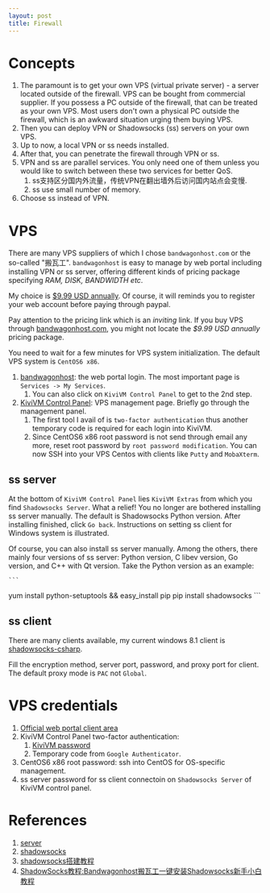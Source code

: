```yaml
---
layout: post
title: Firewall
---
```

# Concepts
1. The paramount is to get your own VPS (virtual private server) - a server located outside of the firewall. VPS can be bought from commercial supplier. If you possess a PC outside of the firewall, that can be treated as your own VPS. Most users don't own a physical PC outside the firewall, which is an awkward situation urging them buying VPS.
2. Then you can deploy VPN or Shadowsocks (ss) servers on your own VPS.
3. Up to now, a local VPN or ss needs installed.
4. After that, you can penetrate the firewall through VPN or ss.
5. VPN and ss are parallel services. You only need one of them unless you would like to switch between these two services for better QoS.
    1. ss支持区分国内外流量，传统VPN在翻出墙外后访问国内站点会变慢.
    2. ss use small number of memory.
6. Choose ss instead of VPN.

# VPS
There are many VPS suppliers of which I chose `bandwagonhost.com` or the so-called "搬瓦工". `bandwagonhost` is easy to manage by web portal including installing VPN or ss server, offering different kinds of pricing package specifying _RAM, DISK, BANDWIDTH etc_.

My choice is [$9.99 USD annually](https://bandwagonhost.com/cart.php?a=confproduct&i=1). Of course, it will reminds you to register your web account before paying through paypal.

Pay attention to the pricing link which is an _inviting_ link. If you buy VPS through [bandwagonhost.com](https://bandwagonhost.comm), you might not locate the _$9.99 USD annually_ pricing package.

You need to wait for a few minutes for VPS system initialization. The default VPS system is `CentOS6 x86`.
1. [bandwagonhost](https://bandwagonhost.com/clientarea.php): the web portal login. The most important page is `Services -> My Services`.
    1. You can also click on `KiviVM Control Panel` to get to the 2nd step.
2. [KiviVM Control Panel](https://kiwivm.it7.net): VPS management page. Briefly go through the management panel.
    1. The first tool I avail of is `two-factor authentication` thus another temporary code is required for each login into KiviVM.
    2. Since CentOS6 x86 root password is not send through email any more, reset root password by `root password modification`. You can now SSH into your VPS Centos with clients like `Putty` and `MobaXterm`.

## ss server
At the bottom of `KiviVM Control Panel` lies `KiviVM Extras` from which you find `Shadowsocks Server`. What a relief! You no longer are bothered installing ss server manually. The default is Shadowsocks Python version. After installing finished, click `Go back`. Instructions on setting ss client for Windows system is illustrated.

Of course, you can also install ss server manually. Among the others, there mainly four versions of ss server: Python version, C libev version, Go version, and C++ with Qt version. Take the Python version as an example:

    ```
yum install python-setuptools && easy_install pip
pip install shadowsocks
    ```

## ss client
There are many clients available, my current windows 8.1 client is [shadowsocks-csharp](https://github.com/shadowsocks/shadowsocks-csharp).

Fill the encryption method, server port, password, and proxy port for client. The default proxy mode is `PAC` not `Global`.

# VPS credentials
1. [Official web portal client area](https://bandwagonhost.com/clientarea.php)
2. KiviVM Control Panel two-factor authentication:
    1. [KiviVM password](https://kiwivm.it7.net)
    2. Temporary code from `Google Authenticator`.
3. CentOS6 x86 root password: ssh into CentOS for OS-specific management.
4. ss server password for ss client connectoin on `Shadowsocks Server` of KiviVM control panel.

# References
1. [server](http://shadowsocks.org/en/download/servers.html)
2. [shadowsocks](https://github.com/shadowsocks/shadowsocks)
3. [shadowsocks搭建教程](http://shadowsocks.blogspot.com/2015/01/shadowsocks.html)
4. [ShadowSocks教程:Bandwagonhost搬瓦工一键安装Shadowsocks新手小白教程](http://shadowsocks.info/shadowsocks-bandwagonhost/)
